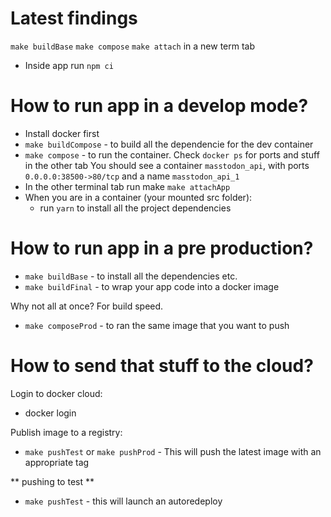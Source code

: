 

# Latest findings

`make buildBase`
`make compose`
`make attach` in a new term tab
- Inside app run `npm ci` 

# How to run app in a develop mode?

- Install docker first
- `make buildCompose` - to build all the dependencie for the dev container
- `make compose` - to run the container. Check `docker ps` for ports and stuff in the other tab
	You should see a container `masstodon_api`, with ports `0.0.0.0:38500->80/tcp` and a name `masstodon_api_1`
- In the other terminal tab run make `make attachApp`
- When you are in a container (your mounted src folder):
	- run `yarn` to install all the project dependencies


# How to run app in a pre production?

- `make buildBase` - to install all the dependencies etc.
- `make buildFinal` - to wrap your app code into a docker image

Why not all at once? For build speed.

- `make composeProd` - to ran the same image that you want to push


# How to send that stuff to the cloud?

Login to docker cloud:
- docker login

Publish image to a registry:
- `make pushTest` or `make pushProd` - This will push the latest image with an appropriate tag

** pushing to test **

- `make pushTest` - this will launch an autoredeploy

